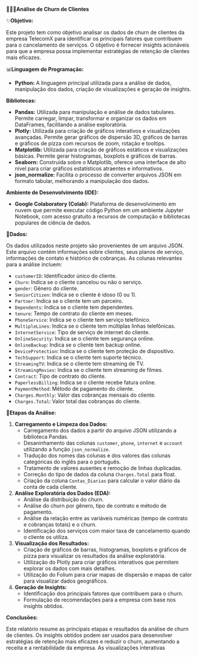 👩🏼‍💻**Análise de Churn de Clientes**

✨**Objetivo:**

Este projeto tem como objetivo analisar os dados de churn de clientes da empresa TelecomX para identificar os principais fatores que contribuem para o cancelamento de serviços. O objetivo é fornecer insights acionáveis para que a empresa possa implementar estratégias de retenção de clientes mais eficazes.

📊**Linguagem de Programação:**

*   **Python:** A linguagem principal utilizada para a análise de dados, manipulação dos dados, criação de visualizações e geração de insights.

**Bibliotecas:**

*   **Pandas:** Utilizada para manipulação e análise de dados tabulares. Permite carregar, limpar, transformar e organizar os dados em DataFrames, facilitando a análise exploratória.
*   **Plotly:** Utilizada para criação de gráficos interativos e visualizações avançadas. Permite gerar gráficos de dispersão 3D, gráficos de barras e gráficos de pizza com recursos de zoom, rotação e tooltips.
*   **Matplotlib:** Utilizada para criação de gráficos estáticos e visualizações básicas. Permite gerar histogramas, boxplots e gráficos de barras.
*   **Seaborn:** Construída sobre o Matplotlib, oferece uma interface de alto nível para criar gráficos estatísticos atraentes e informativos.
*   **json_normalize:** Facilita o processo de converter arquivos JSON em formato tabular, melhorando a manipulação dos dados.


**Ambiente de Desenvolvimento (IDE):**

*   **Google Colaboratory (Colab):** Plataforma de desenvolvimento em nuvem que permite executar código Python em um ambiente Jupyter Notebook, com acesso gratuito a recursos de computação e bibliotecas populares de ciência de dados.

🎲**Dados:**

Os dados utilizados neste projeto são provenientes de um arquivo JSON. Este arquivo contém informações sobre clientes, seus planos de serviço, informações de contato e histórico de cobranças. As colunas relevantes para a análise incluem:

*   `customerID`: Identificador único do cliente.
*   `Churn`: Indica se o cliente cancelou ou não o serviço.
*   `gender`: Gênero do cliente.
*   `SeniorCitizen`: Indica se o cliente é idoso (0 ou 1).
*   `Partner`: Indica se o cliente tem um parceiro.
*   `Dependents`: Indica se o cliente tem dependentes.
*   `tenure`: Tempo de contrato do cliente em meses.
*   `PhoneService`: Indica se o cliente tem serviço telefônico.
*   `MultipleLines`: Indica se o cliente tem múltiplas linhas telefônicas.
*   `InternetService`: Tipo de serviço de internet do cliente.
*   `OnlineSecurity`: Indica se o cliente tem segurança online.
*   `OnlineBackup`: Indica se o cliente tem backup online.
*   `DeviceProtection`: Indica se o cliente tem proteção de dispositivo.
*   `TechSupport`: Indica se o cliente tem suporte técnico.
*   `StreamingTV`: Indica se o cliente tem streaming de TV.
*   `StreamingMovies`: Indica se o cliente tem streaming de filmes.
*   `Contract`: Tipo de contrato do cliente.
*   `PaperlessBilling`: Indica se o cliente recebe fatura online.
*   `PaymentMethod`: Método de pagamento do cliente.
*   `Charges.Monthly`: Valor das cobranças mensais do cliente.
*   `Charges.Total`: Valor total das cobranças do cliente.


🤯**Etapas da Análise:**

1.  **Carregamento e Limpeza dos Dados:**
    *   Carregamento dos dados a partir do arquivo JSON utilizando a biblioteca Pandas.
    *   Desaninhamento das colunas `customer`, `phone`, `internet` e `account` utilizando a função `json_normalize`.
    *   Tradução dos nomes das colunas e dos valores das colunas categóricas do inglês para o português.
    *   Tratamento de valores ausentes e remoção de linhas duplicadas.
    *   Correção do tipo de dados da coluna `Charges.Total` para float.
    *   Criação da coluna `Contas_Diarias` para calcular o valor diário da conta de cada cliente.
2.  **Análise Exploratória dos Dados (EDA):**
    *   Análise da distribuição do churn.
    *   Análise do churn por gênero, tipo de contrato e método de pagamento.
    *   Análise da relação entre as variáveis numéricas (tempo de contrato e cobranças totais) e o churn.
    *   Identificação dos serviços com maior taxa de cancelamento quando o cliente os utiliza.
3.  **Visualização dos Resultados:**
    *   Criação de gráficos de barras, histogramas, boxplots e gráficos de pizza para visualizar os resultados da análise exploratória.
    *   Utilização do Plotly para criar gráficos interativos que permitem explorar os dados com mais detalhes.
    *   Utilização do Folium para criar mapas de dispersão e mapas de calor para visualizar dados geográficos.
4.  **Geração de Insights:**
    *   Identificação dos principais fatores que contribuem para o churn.
    *   Formulação de recomendações para a empresa com base nos insights obtidos.

**Conclusões:**

Este relatório resume as principais etapas e resultados da análise de churn de clientes. Os insights obtidos podem ser usados para desenvolver estratégias de retenção mais eficazes e reduzir o churn, aumentando a receita e a rentabilidade da empresa. As visualizações interativas
